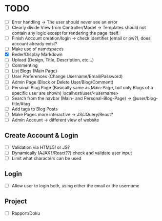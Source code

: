 # TODO

* [ ] Error handling -> The user should never see an error
* [ ] Clearly divide View from Controller/Model -> Templates should not contain any logic except for rendering the page itself.
* [ ] Finish Account creation/login -> check identifier (email or pw?), does account already exist?
* [ ] Make use of namespaces
* [x] Reder/Display Markdown
* [ ] Upload (Design, Title, Description, etc...)
* [ ] Commenting
* [ ] List Blogs (Main Page)
* [ ] User Preferences (Change Username/Email/Password)
* [ ] Admin Page (Block or Delete User/Blog/Comment)
* [ ] Personal Blog Page (Basically same as Main-Page, but only Blogs of a specific user are shown) localhost/user/\<username\>
* [ ] Search from the navbar (Main- and Personal-Blog-Page) -> @user/blog-title/#tag
* [ ] Add tags to Blog Posts
* [ ] Make Pages more interactive -> JS/JQuery/React?
* [ ] Admin Account -> different view of website

## Create Account & Login

* [ ] Validation via HTML5! or JS?
* [ ] Dynamically (AJAX?/React??) check and validate user input
* [ ] Limit what characters can be used

## Login

* [ ] Allow user to login both, using either the email or the username

## Project

* [ ] Rapport/Doku
